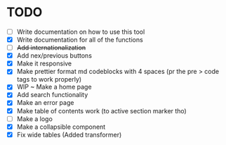 # TODO

- [ ] Write documentation on how to use this tool
- [x] Write documentation for all of the functions
- [ ] ~~Add internationalization~~
- [x] Add nex/previous buttons
- [x] Make it responsive
- [x] Make prettier format md codeblocks with 4 spaces (pr the pre > code tags to work properly)
- [x] WIP ~ Make a home page
- [x] Add search functionality
- [x] Make an error page
- [x] Make table of contents work (to active section marker tho)
- [ ] Make a logo
- [x] Make a collapsible component
- [x] Fix wide tables (Added transformer)
